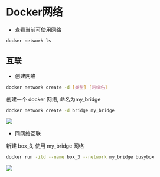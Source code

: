 <!--
 * @Description: 
 * @Version: 1.0
 * @Author: DaLao
 * @Email:  
 * @Date: 2021-10-06 13:11:32
 * @LastEditors: daLao
 * @LastEditTime: 2023-04-19 12:02:20
-->

# Docker网络

- 查看当前可使用网络
  
```sh
docker network ls
```

## 互联

- 创建网络

```sh
docker network create -d [类型] [网络名]
```

创建一个 docker 网络, 命名为my_bridge

```sh
docker network create -d bridge my_bridge
```

![](https://cdn.hurra.ltd/img/20220316205625.png)

- 同网络互联

新建 box_3, 使用 my_bridge 网络

```sh
docker run -itd --name box_3 --network my_bridge busybox
```

![](https://cdn.hurra.ltd/img/20220316215935.png)